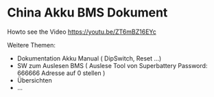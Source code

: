 # China Akku BMS Dokument
Howto see the Video
https://youtu.be/ZT6mBZ16EYc

Weitere Themen:
- Dokumentation Akku Manual
   ( DipSwitch, Reset ...)
- SW zum Auslesen BMS
   ( Auslese Tool von Superbattery
   Password: 666666
   Adresse auf 0 stellen )
- Übersichten
- ...
